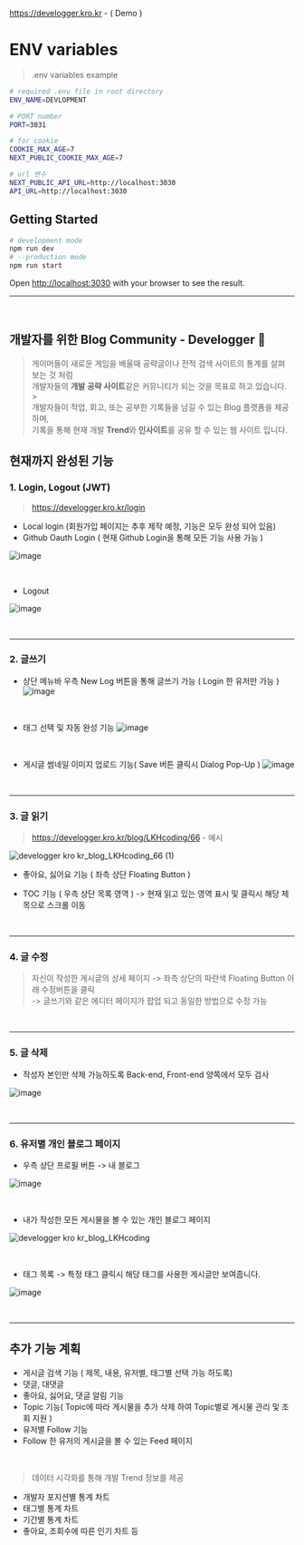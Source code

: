 https://develogger.kro.kr - ( Demo )

# ENV variables

> .env variables example

```bash
# required .env file in root directory
ENV_NAME=DEVLOPMENT

# PORT number
PORT=3031

# for cookie
COOKIE_MAX_AGE=7
NEXT_PUBLIC_COOKIE_MAX_AGE=7

# url 변수
NEXT_PUBLIC_API_URL=http://localhost:3030
API_URL=http://localhost:3030
```

## Getting Started

```bash
# development mode
npm run dev
# --production mode
npm run start
```

Open [http://localhost:3030](http://localhost:3030) with your browser to see the result.

---

<br />

## 개발자를 위한 Blog Community - Develogger 🍳

> 게이머들이 새로운 게임을 배울때 공략글이나 전적 검색 사이트의 통계를 살펴 보는 것 처럼 <br />
> 개발자들의 **개발 공략 사이트**같은 커뮤니티가 되는 것을 목표로 하고 있습니다. <br /> > <br />
> 개발자들이 작업, 회고, 또는 공부한 기록들을 남길 수 있는 Blog 플랫폼을 제공하며, <br />
> 기록을 통해 현재 개발 **Trend**와 **인사이트**를 공유 할 수 있는 웹 사이트 입니다. <br />

## 현재까지 완성된 기능

### 1. Login, Logout (JWT)

> https://develogger.kro.kr/login

- Local login (회원가입 페이지는 추후 제작 예정, 기능은 모두 완성 되어 있음)
- Github Oauth Login ( 현재 Github Login을 통해 모든 기능 사용 가능 )

![image](https://user-images.githubusercontent.com/55027765/127579756-5068ad10-b334-4b4f-bb7f-35dedf7d08d2.png)

<br />

- Logout

![image](https://user-images.githubusercontent.com/55027765/127583860-75e5db8e-5ce9-4dbf-aa93-cd37f18e06cc.png)

<br />

---

### 2. 글쓰기

- 상단 메뉴바 우측 New Log 버튼을 통해 글쓰기 가능 ( Login 한 유저만 가능 )
  ![image](https://user-images.githubusercontent.com/55027765/127579983-4e0ba44d-db03-41c6-8a25-987a84d704e8.png)

<br />

- 태그 선택 및 자동 완성 기능
  ![image](https://user-images.githubusercontent.com/55027765/127580613-b024934c-e0bd-4120-8549-c820b45f78f7.png)

<br />

- 게시글 썸네일 이미지 업로드 기능( Save 버튼 클릭시 Dialog Pop-Up )
  ![image](https://user-images.githubusercontent.com/55027765/127580441-6593c58a-c26f-413e-8506-b0dea57a91bf.png)

<br />

---

### 3. 글 읽기

> https://develogger.kro.kr/blog/LKHcoding/66 - 예시

![develogger kro kr_blog_LKHcoding_66 (1)](https://user-images.githubusercontent.com/55027765/127582243-b7341573-0442-4839-b366-4b6bdc4c63eb.png)

- 좋아요, 싫어요 기능 ( 좌측 상단 Floating Button )

- TOC 기능 ( 우측 상단 목록 영역 ) -> 현재 읽고 있는 영역 표시 및 클릭시 해당 제목으로 스크롤 이동

<br />

---

### 4. 글 수정

> 자신이 작성한 게시글의 상세 페이지 -> 좌측 상단의 파란색 Floating Button 아래 수정버튼을 클릭 <br />
> -> 글쓰기와 같은 에디터 페이지가 팝업 되고 동일한 방법으로 수정 가능

<br />

---

### 5. 글 삭제

- 작성자 본인만 삭제 가능하도록 Back-end, Front-end 양쪽에서 모두 검사

![image](https://user-images.githubusercontent.com/55027765/127585407-e4057377-508a-4de0-9cb4-ca4a4995e411.png)

<br />

---

### 6. 유저별 개인 블로그 페이지

- 우측 상단 프로필 버튼 -> 내 블로그

![image](https://user-images.githubusercontent.com/55027765/127583628-7e112e25-f54a-4700-b8b9-31adafebadaf.png)

<br />

- 내가 작성한 모든 게시물을 볼 수 있는 개인 블로그 페이지

![develogger kro kr_blog_LKHcoding](https://user-images.githubusercontent.com/55027765/127584042-91468559-781d-4f4e-b974-11e033fb5488.png)

<br />

- 태그 목록 -> 특정 태그 클릭시 해당 태그를 사용한 게시글만 보여줍니다.

![image](https://user-images.githubusercontent.com/55027765/127584244-8ad09488-5080-452c-b218-5e60752cf690.png)

<br />

---

## 추가 기능 계획

- 게시글 검색 기능 ( 제목, 내용, 유저별, 태그별 선택 가능 하도록)
- 댓글, 대댓글
- 좋아요, 싫어요, 댓글 알림 기능
- Topic 기능( Topic에 따라 게시물을 추가 삭제 하여 Topic별로 게시물 관리 및 조회 지원 )
- 유저별 Follow 기능
- Follow 한 유저의 게시글을 볼 수 있는 Feed 페이지

<br />

> 데이터 시각화를 통해 개발 Trend 정보를 제공

- 개발자 포지션별 통계 차트
- 태그별 통계 차트
- 기간별 통계 차트
- 좋아요, 조회수에 따른 인기 차트 등
